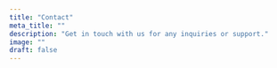 ```yaml
---
title: "Contact"
meta_title: ""
description: "Get in touch with us for any inquiries or support."
image: ""
draft: false
---
```

